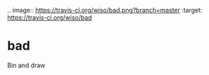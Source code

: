 .. image:: https://travis-ci.org/wiso/bad.png?branch=master   :target: https://travis-ci.org/wiso/bad

bad
===

Bin and draw
